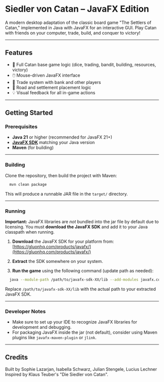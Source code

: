 # Siedler von Catan – JavaFX Edition

A modern desktop adaptation of the classic board game "The Settlers of Catan," implemented in Java with JavaFX for an interactive GUI. Play Catan with friends on your computer, trade, build, and conquer to victory!

---

## Features

* 🎲 Full Catan base game logic (dice, trading, bandit, building, resources, victory)
* 🖱️ Mouse-driven JavaFX interface
* 🔄 Trade system with bank and other players
* 🏰 Road and settlement placement logic
* 💡 Visual feedback for all in-game actions

---

## Getting Started

### Prerequisites

* **Java 21** or higher (recommended for JavaFX 21+)
* **[JavaFX SDK](https://gluonhq.com/products/javafx/)** matching your Java version
* **Maven** (for building)

---

### Building

Clone the repository, then build the project with Maven:

```bash
  mvn clean package
```

This will produce a runnable JAR file in the `target/` directory.

---

### Running

**Important:**
JavaFX libraries are *not* bundled into the jar file by default due to licensing.
You must **download the JavaFX SDK** and add it to your Java classpath when running.

1. **Download** the JavaFX SDK for your platform from:
   [https://gluonhq.com/products/javafx/](https://gluonhq.com/products/javafx/)

2. **Extract** the SDK somewhere on your system.

3. **Run the game** using the following command (update path as needed):

```bash
  java --module-path /path/to/javafx-sdk-XX/lib --add-modules javafx.controls,javafx.fxml -jar target/catan-1.0-SNAPSHOT.jar
```

Replace `/path/to/javafx-sdk-XX/lib` with the actual path to your extracted JavaFX SDK.

---

### Developer Notes

* Make sure to set up your IDE to recognize JavaFX libraries for development and debugging.
* For packaging JavaFX inside the jar (not default), consider using Maven plugins like `javafx-maven-plugin` or `jlink`.

---



## Credits

Built by Sophie Lazarjan, Isabella Schwarz, Julian Stengele, Lucius Lechner \
Inspired by Klaus Teuber's "Die Siedler von Catan".

